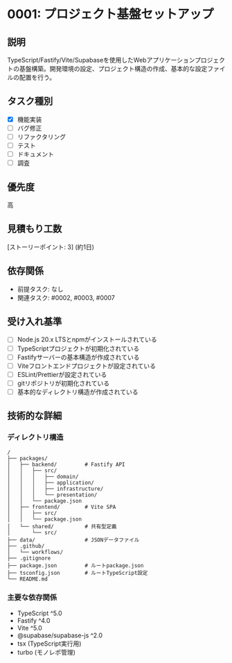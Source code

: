 # 0001: プロジェクト基盤セットアップ

## 説明
TypeScript/Fastify/Vite/Supabaseを使用したWebアプリケーションプロジェクトの基盤構築。開発環境の設定、プロジェクト構造の作成、基本的な設定ファイルの配置を行う。

## タスク種別
- [x] 機能実装
- [ ] バグ修正
- [ ] リファクタリング
- [ ] テスト
- [ ] ドキュメント
- [ ] 調査

## 優先度
高

## 見積もり工数
[ストーリーポイント: 3] (約1日)

## 依存関係
- 前提タスク: なし
- 関連タスク: #0002, #0003, #0007

## 受け入れ基準
- [ ] Node.js 20.x LTSとnpmがインストールされている
- [ ] TypeScriptプロジェクトが初期化されている
- [ ] Fastifyサーバーの基本構造が作成されている
- [ ] Viteフロントエンドプロジェクトが設定されている
- [ ] ESLint/Prettierが設定されている
- [ ] gitリポジトリが初期化されている
- [ ] 基本的なディレクトリ構造が作成されている

## 技術的な詳細
### ディレクトリ構造
```
/
├── packages/
│   ├── backend/         # Fastify API
│   │   ├── src/
│   │   │   ├── domain/
│   │   │   ├── application/
│   │   │   ├── infrastructure/
│   │   │   └── presentation/
│   │   └── package.json
│   ├── frontend/        # Vite SPA
│   │   ├── src/
│   │   └── package.json
│   └── shared/          # 共有型定義
│       └── src/
├── data/                # JSONデータファイル
├── .github/
│   └── workflows/
├── .gitignore
├── package.json         # ルートpackage.json
├── tsconfig.json        # ルートTypeScript設定
└── README.md
```

### 主要な依存関係
- TypeScript ^5.0
- Fastify ^4.0
- Vite ^5.0
- @supabase/supabase-js ^2.0
- tsx (TypeScript実行用)
- turbo (モノレポ管理)